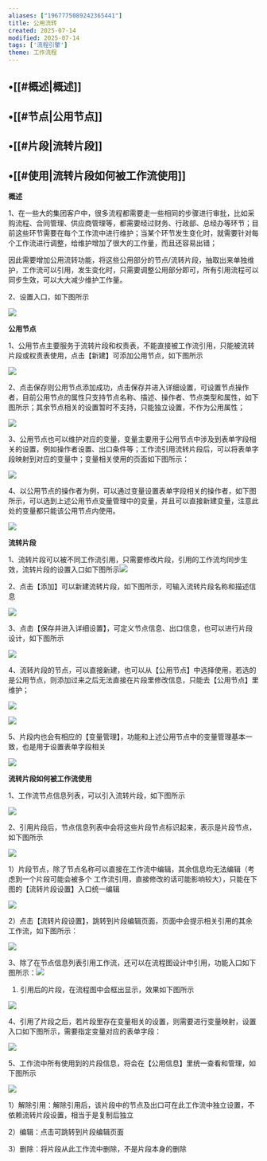 ```yaml
---
aliases: ["1967775089242365441"]
title: 公用流转
created: 2025-07-14
modified: 2025-07-14
tags: ['流程引擎']
theme: 工作流程
---
```


## •[[#概述|概述]]

## •[[#节点|公用节点]]

## •[[#片段|流转片段]]

## •[[#使用|流转片段如何被工作流使用]]

**概述**

1、在一些大的集团客户中，很多流程都需要走一些相同的步骤进行审批，比如采购流程、合同管理、供应商管理等，都需要经过财务、行政部、总经办等环节；目前这些环节需要在每个工作流中进行维护；当某个环节发生变化时，就需要针对每个工作流进行调整，给维护增加了很大的工作量，而且还容易出错；

因此需要增加公用流转功能，将这些公用部分的节点/流转片段，抽取出来单独维护，工作流可以引用，发生变化时，只需要调整公用部分即可，所有引用流程可以同步生效，可以大大减少维护工作量。

2、设置入口，如下图所示

![](d4850faa71e0dd3f4814d8e84ee16164.jpg)

**公用节点**

1、公用节点主要服务于流转片段和权责表，不能直接被工作流引用，只能被流转片段或权责表使用，点击【新建】可添加公用节点，如下图所示

![](62b3b1c4b8524c6179f62b7a433f3fa9.jpg)

2、点击保存则公用节点添加成功，点击保存并进入详细设置，可设置节点操作者，目前公用节点的属性只支持节点名称、描述、操作者、节点类型和属性，如下图所示；其余节点相关的设置暂时不支持，只能独立设置，不作为公用属性；

![](e0185cc1f8c2b75e75df0a48ee954583.jpg)

3、公用节点也可以维护对应的变量，变量主要用于公用节点中涉及到表单字段相关的设置，例如操作者设置、出口条件等；工作流引用流转片段后，可以将表单字段映射到对应的变量中；变量相关使用的页面如下图所示：

![](0fd7297a3b669521faa104942c199aa4.jpg)

4、以公用节点的操作者为例，可以通过变量设置表单字段相关的操作者，如下图所示，可以选到上述公用节点变量管理中的变量，并且可以直接新建变量，注意此处的变量都只能该公用节点内使用。

![](1aa0c7269365fdc7ede91a37bd645b45.jpg)

**流转片段**

1、流转片段可以被不同工作流引用，只需要修改片段，引用的工作流均同步生效，流转片段的设置入口如下图所示![](e109c687095af94882f8b0de725538d4.jpg)

2、点击【添加】可以新建流转片段，如下图所示，可输入流转片段名称和描述信息

![](89ee2c15e9d35d2472b151efa29fe1a0.jpg)

3、点击【保存并进入详细设置】，可定义节点信息、出口信息，也可以进行片段设计，如下图所示

![](647a93d83a9add4bced7b752405df339.jpg)

4、流转片段的节点，可以直接新建，也可以从【公用节点】中选择使用，若选的是公用节点，则添加过来之后无法直接在片段里修改信息，只能去【公用节点】里维护；

![](33cdfc90c76e4e6e6ebece121d916b9a.jpg)

![](0b518ef64a64a2a437aa717125203d2c.jpg)

5、片段内也会有相应的【变量管理】，功能和上述公用节点中的变量管理基本一致，也是用于设置表单字段相关

![](1a8639777b1b4bc1912132d196b5e528.jpg)

**流转片段如何被工作流使用**

1、工作流节点信息列表，可以引入流转片段，如下图所示

![](c395385b16403db82d976e395425879e.jpg)

2、引用片段后，节点信息列表中会将这些片段节点标识起来，表示是片段节点，如下图所示

![](086f4ad1dc63e232940204c4c3e3aca6.jpg)

1）片段节点，除了节点名称可以直接在工作流中编辑，其余信息均无法编辑（考虑到一个片段可能会被多个 工作流引用，直接修改的话可能影响较大），只能在下图的【流转片段设置】入口统一编辑

![](2f0408982d440aabf9ef73fc616798ea.jpg)

2）点击【流转片段设置】，跳转到片段编辑页面，页面中会提示相关引用的其余工作流，如下图所示：

![](b5e82f60a13bb8d430479ad5f8848a8c.jpg)

3、除了在节点信息列表引用工作流，还可以在流程图设计中引用，功能入口如下图所示：![](d90780dd68ede24b984e638d8a692f37.jpg)

1) 引用后的片段，在流程图中会框出显示，效果如下图所示

![](bde9f1796c763ff3961156a7efd727ab.jpg)

4、引用了片段之后，若片段里存在变量相关的设置，则需要进行变量映射，设置入口如下图所示，需要指定变量对应的表单字段：

![](b86665dcb93c16ba5adec04a3063c9e6.jpg)

5、工作流中所有使用到的片段信息，将会在【公用信息】里统一查看和管理，如下图所示

![](93660e0224e1b45afdcf5fc6421579c6.jpg)

1）解除引用：解除引用后，该片段中的节点及出口可在此工作流中独立设置，不依赖流转片段设置，相当于是复制后独立

2）编辑：点击可跳转到片段编辑页面

3）删除：将片段从此工作流中删除，不是片段本身的删除